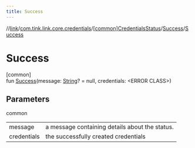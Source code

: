 ```yaml
---
title: Success
---
```

//[link](../../../../index.html)/[com.tink.link.core.credentials](../../index.html)/[[common]CredentialsStatus](../index.html)/[Success](index.html)/[Success](-success.html)



# Success



[common]\
fun [Success](-success.html)(message: [String](https://kotlinlang.org/api/latest/jvm/stdlib/kotlin/-string/index.html)? = null, credentials: &lt;ERROR CLASS&gt;)



## Parameters


common

| | |
|---|---|
| message | a message containing details about the status. |
| credentials | the successfully created credentials |




